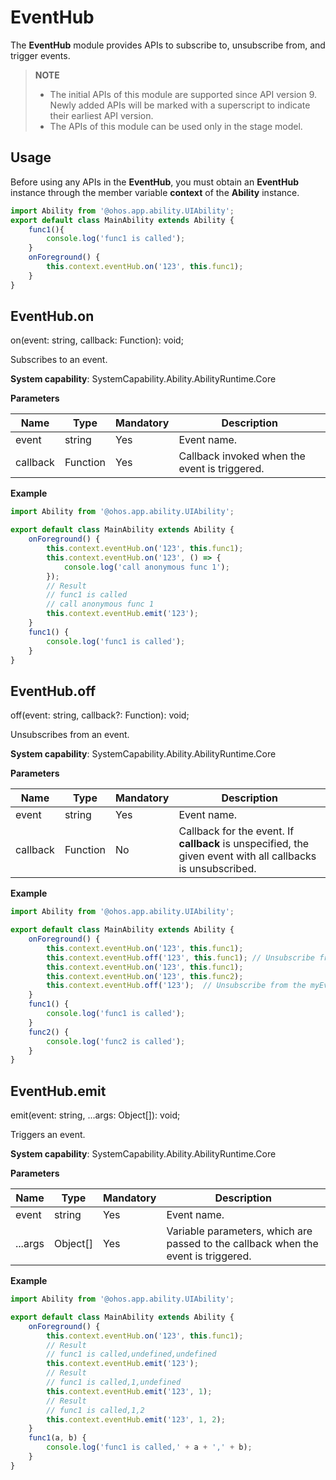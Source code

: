 # EventHub

The **EventHub** module provides APIs to subscribe to, unsubscribe from, and trigger events.

> **NOTE**
>
>  - The initial APIs of this module are supported since API version 9. Newly added APIs will be marked with a superscript to indicate their earliest API version. 
>  - The APIs of this module can be used only in the stage model.

## Usage

Before using any APIs in the **EventHub**, you must obtain an **EventHub** instance through the member variable **context** of the **Ability** instance.

```ts
import Ability from '@ohos.app.ability.UIAbility';
export default class MainAbility extends Ability {
    func1(){
        console.log('func1 is called');
    }
    onForeground() {
        this.context.eventHub.on('123', this.func1);
    }
}
```

## EventHub.on

on(event: string, callback: Function): void;

Subscribes to an event.

**System capability**: SystemCapability.Ability.AbilityRuntime.Core

**Parameters**

| Name| Type| Mandatory| Description|
| -------- | -------- | -------- | -------- |
| event | string | Yes| Event name.|
| callback | Function | Yes| Callback invoked when the event is triggered.|

**Example**
    
  ```ts
  import Ability from '@ohos.app.ability.UIAbility';
  
  export default class MainAbility extends Ability {
      onForeground() {
          this.context.eventHub.on('123', this.func1);
          this.context.eventHub.on('123', () => {
              console.log('call anonymous func 1');
          });
          // Result
          // func1 is called
          // call anonymous func 1
          this.context.eventHub.emit('123'); 
      }
      func1() {
          console.log('func1 is called');
      }
  }
  ```


## EventHub.off

off(event: string, callback?: Function): void;

Unsubscribes from an event. 

**System capability**: SystemCapability.Ability.AbilityRuntime.Core

**Parameters**

| Name| Type| Mandatory| Description|
| -------- | -------- | -------- | -------- |
| event | string | Yes| Event name.|
| callback | Function | No| Callback for the event. If **callback** is unspecified, the given event with all callbacks is unsubscribed.|

**Example**
    
  ```ts
  import Ability from '@ohos.app.ability.UIAbility';
  
  export default class MainAbility extends Ability {
      onForeground() {
          this.context.eventHub.on('123', this.func1);
          this.context.eventHub.off('123', this.func1); // Unsubscribe from the myEvent event with the callback eventFunc1.
          this.context.eventHub.on('123', this.func1);
          this.context.eventHub.on('123', this.func2);
          this.context.eventHub.off('123');  // Unsubscribe from the myEvent event with all the callbacks (eventFunc1 and eventFunc2).
      }
      func1() {
          console.log('func1 is called');
      }
      func2() {
          console.log('func2 is called');
      }
  }
  ```


## EventHub.emit

emit(event: string, ...args: Object[]): void;

Triggers an event.

**System capability**: SystemCapability.Ability.AbilityRuntime.Core

**Parameters**

| Name| Type| Mandatory| Description|
| -------- | -------- | -------- | -------- |
| event | string | Yes| Event name.|
| ...args | Object[] | Yes| Variable parameters, which are passed to the callback when the event is triggered.|

**Example**
    
  ```ts
  import Ability from '@ohos.app.ability.UIAbility';
  
  export default class MainAbility extends Ability {
      onForeground() {
          this.context.eventHub.on('123', this.func1);
          // Result
          // func1 is called,undefined,undefined
          this.context.eventHub.emit('123');
          // Result
          // func1 is called,1,undefined
          this.context.eventHub.emit('123', 1);
          // Result
          // func1 is called,1,2
          this.context.eventHub.emit('123', 1, 2);
      }
      func1(a, b) {
          console.log('func1 is called,' + a + ',' + b);
      }
  }
  ```
